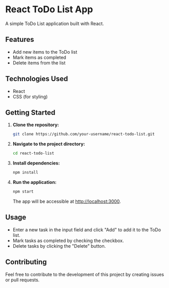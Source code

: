 # React ToDo List App

A simple ToDo List application built with React.

## Features

- Add new items to the ToDo list
- Mark items as completed
- Delete items from the list

## Technologies Used

- React
- CSS (for styling)

## Getting Started

1. **Clone the repository:**

    ```bash
    git clone https://github.com/your-username/react-todo-list.git
    ```

2. **Navigate to the project directory:**

    ```bash
    cd react-todo-list
    ```

3. **Install dependencies:**

    ```bash
    npm install
    ```

4. **Run the application:**

    ```bash
    npm start
    ```

    The app will be accessible at [http://localhost:3000](http://localhost:3000).

## Usage

- Enter a new task in the input field and click "Add" to add it to the ToDo list.
- Mark tasks as completed by checking the checkbox.
- Delete tasks by clicking the "Delete" button.

## Contributing

Feel free to contribute to the development of this project by creating issues or pull requests.


